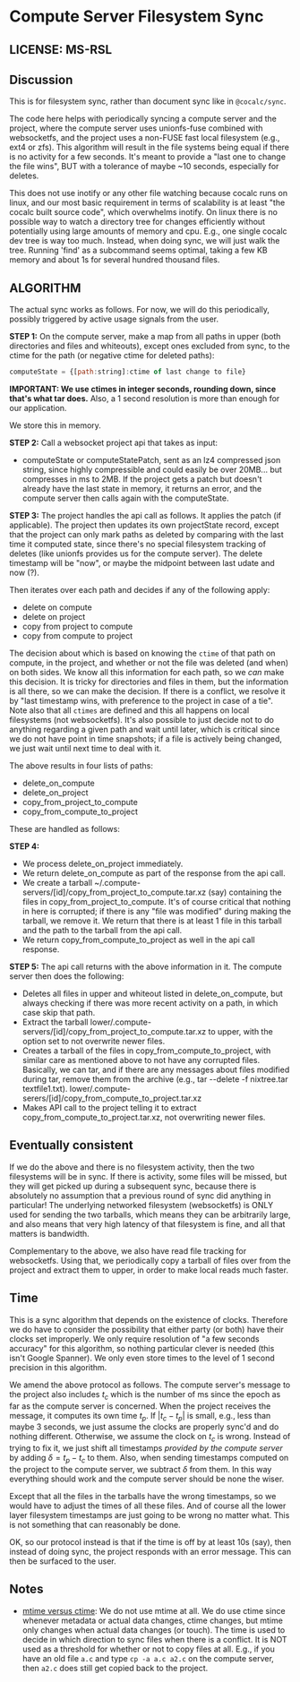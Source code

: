 # Compute Server Filesystem Sync

## LICENSE: MS-RSL

## Discussion

This is for filesystem sync, rather than document sync like in `@cocalc/sync`.

The code here helps with periodically syncing a compute server and the project,
where the compute server uses unionfs\-fuse combined with websocketfs, and the
project uses a non\-FUSE fast local filesystem \(e.g., ext4 or zfs\). This
algorithm will result in the file systems being equal if there is no activity for
a few seconds. It's meant to provide a "last one to change the file wins", BUT
with a tolerance of maybe ~10 seconds, especially for deletes.

This does not use inotify or any other file watching because cocalc runs on
linux, and our most basic requirement in terms of scalability is at least "the
cocalc built source code", which overwhelms inotify. On linux there is no
possible way to watch a directory tree for changes efficiently without
potentially using large amounts of memory and cpu. E.g., one single cocalc dev
tree is way too much. Instead, when doing sync, we will just walk the tree.
Running 'find' as a subcommand seems optimal, taking a few KB memory and about
1s for several hundred thousand files.

## ALGORITHM

The actual sync works as follows. For now, we will do this periodically, possibly triggered
by active usage signals from the user.

**STEP 1:** On the compute server, make a map from all paths in upper \(both directories and files and whiteouts\),
except ones excluded from sync, to the ctime for the path \(or negative ctime for deleted paths\):

```javascript {kernel="javascript"}
computeState = {[path:string]:ctime of last change to file}
```

**IMPORTANT: We use ctimes in integer seconds, rounding down, since that's what tar does.** Also, a 1 second resolution is more than enough for our application.

We store this in memory.

**STEP 2:** Call a websocket project api that takes as input:

- computeState or computeStatePatch, sent as an lz4 compressed json string, since highly compressible and
  could easily be over 20MB... but compresses in ms to 2MB.
  If the project gets a patch but doesn't already have the last state in memory, it returns an error,
  and the compute server then calls again with the computeState.

**STEP 3:** The project handles the api call as follows. It applies the patch \(if applicable\).
The project then updates its own projectState record, except that the project can only mark paths as deleted by comparing with the last time it computed state, since there's no special filesystem tracking of deletes \(like unionfs provides us for the compute server\).
The delete timestamp will be "now", or maybe the midpoint between last udate and now \(?\).

Then iterates over each path and decides
if any of the following apply:

- delete on compute
- delete on project
- copy from project to compute
- copy from compute to project

The decision about which is based on knowing the `ctime` of that path on compute, in the project,
and whether or not the file was deleted \(and when\) on both sides. We know all this information
for each path, so we _can_ make this decision. It is tricky for directories and files in them,
but the information is all there, so we can make the decision. If there is a conflict, we resolve it
by "last timestamp wins, with preference to the project in case of a tie". Note also that all
`ctimes` are defined and this all happens on local filesystems \(not websocketfs\). It's also possible
to just decide not to do anything regarding a given path and wait until later, which is critical
since we do not have point in time snapshots; if a file is actively being changed, we just wait until
next time to deal with it.

The above results in four lists of paths:

- delete_on_compute
- delete_on_project
- copy_from_project_to_compute
- copy_from_compute_to_project

These are handled as follows:

**STEP 4:**

- We process delete_on_project immediately.
- We return delete_on_compute as part of the response from the api call.
- We create a tarball ~/.compute\-servers/\[id\]/copy_from_project_to_compute.tar.xz \(say\)
  containing the files in copy_from_project_to_compute. It's of course critical that
  nothing in here is corrupted; if there is any "file was modified" during making the
  tarball, we remove it. We return that there is at least 1 file in this tarball
  and the path to the tarball from the api call.
- We return copy_from_compute_to_project as well in the
  api call response.

**STEP 5:** The api call returns with the above information in it. The compute server then does the following:

- Deletes all files in upper and whiteout listed in delete_on_compute, but always checking
  if there was more recent activity on a path, in which case skip that path.
- Extract the tarball lower/.compute\-servers/\[id\]/copy_from_project_to_compute.tar.xz
  to upper, with the option set to not overwrite newer files.
- Creates a tarball of the files in copy_from_compute_to_project, with similar care as mentioned
  above to not have any corrupted files. Basically, we can tar, and if there are any messages
  about files modified during tar, remove them from the archive \(e.g., tar \-\-delete \-f nixtree.tar textfile1.txt\).
  lower/.compute\-serers/\[id\]/copy_from_compute_to_project.tar.xz
- Makes API call to the project telling it to extract copy_from_compute_to_project.tar.xz, not
  overwriting newer files.

## Eventually consistent

If we do the above and there is no filesystem activity, then the two filesystems will be in sync.
If there is activity, some files will be missed, but they will get picked up during a subsequent sync,
because there is absolutely no assumption that a previous round of sync did anything in particular!
The underlying networked filesystem (websocketfs) is ONLY used for sending the two tarballs, which
means they can be arbitrarily large, and also means that very high latency of that filesystem is
fine, and all that matters is bandwidth.

Complementary to the above, we also have read file tracking for websocketfs. Using that, we periodically
copy a tarball of files over from the project and extract them to upper, in order to make local reads
much faster.

## Time

This is a sync algorithm that depends on the existence of clocks.  Therefore we do have to consider the possibility that either party \(or both\) have their clocks set improperly.   We only require resolution of "a few seconds accuracy" for this algorithm, so nothing particular clever is needed \(this isn't Google Spanner\).  We only even store times to the level of 1 second precision in this algorithm. 

We amend the above protocol as follows.  The compute server's message to the project also includes $t_c$ which is the number of ms since the epoch as far as the compute server is concerned.   When the project receives the message, it computes its own time $t_p$.  If  $|t_c - t_p|$ is small, e.g., less than maybe 3 seconds, we just assume the clocks are properly sync'd and do nothing different.  Otherwise, we assume the clock on $t_c$ is wrong.  Instead of trying to fix it, we just shift all timestamps _provided by the compute server_  by adding $\delta = t_p - t_c$ to them.  Also, when sending timestamps computed on the project to the compute server, we subtract $\delta$ from them.  In this way everything should work and the compute server should be none the wiser.

Except that all the files in the tarballs have the wrong timestamps, so we would have to adjust the times of all these files.  And of course all the lower layer filesystem timestamps are just going to be wrong no matter what.  This is not something that can reasonably be done.

OK, so our protocol instead is that if the time is off by at least 10s \(say\), then instead of doing sync, the project responds with an error message.  This can then be surfaced to the user.

## Notes

- [mtime versus ctime](https://github.com/sagemathinc/cocalc/issues/7342):  We do not use mtime at all. We do use ctime since whenever metadata or actual data changes, ctime changes, but mtime only changes when actual data changes \(or touch\). The time is used to decide in which direction to sync files when there is a conflict.  It is NOT used as a threshold for whether or not to copy files at all.  E.g., if you have an old file `a.c` and type `cp -a a.c a2.c` on the compute server, then `a2.c` does still get copied back to the project.

